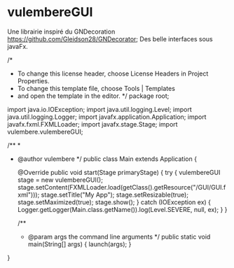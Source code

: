 # vulembereGUI
Une librairie inspiré du GNDecoration https://github.com/Gleidson28/GNDecorator;  Des belle interfaces sous javaFx.

/*
 * To change this license header, choose License Headers in Project Properties.
 * To change this template file, choose Tools | Templates
 * and open the template in the editor.
 */
package root;

import java.io.IOException;
import java.util.logging.Level;
import java.util.logging.Logger;
import javafx.application.Application;
import javafx.fxml.FXMLLoader;
import javafx.stage.Stage;
import vulembere.vulembereGUI;

/**
 *
 * @author vulembere
 */
public class Main extends Application {
    
    @Override
    public void start(Stage primaryStage) {
        try {
            vulembereGUI stage = new vulembereGUI();
            stage.setContent(FXMLLoader.load(getClass().getResource("/GUI/GUI.fxml")));
            stage.setTitle("My App");
            stage.setResizable(true);
            stage.setMaximized(true);
            stage.show();
        } catch (IOException ex) {
            Logger.getLogger(Main.class.getName()).log(Level.SEVERE, null, ex);
        }
    }

    /**
     * @param args the command line arguments
     */
    public static void main(String[] args) {
        launch(args);
    }
    
}

